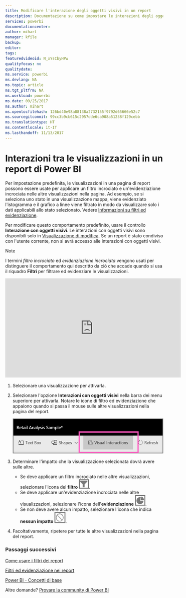```yaml
---
title: Modificare l'interazione degli oggetti visivi in un report
description: Documentazione su come impostare le interazioni degli oggetti visivi in un report di Microsoft Power BI.
services: powerbi
documentationcenter: 
author: mihart
manager: kfile
backup: 
editor: 
tags: 
featuredvideoid: N_xYsCbyHPw
qualityfocus: no
qualitydate: 
ms.service: powerbi
ms.devlang: NA
ms.topic: article
ms.tgt_pltfrm: NA
ms.workload: powerbi
ms.date: 09/25/2017
ms.author: mihart
ms.openlocfilehash: 126bd40e98a88138a2732155f9792d65666e52c7
ms.sourcegitcommit: 99cc3b9cb615c2957dde6ca908a51238f129cebb
ms.translationtype: HT
ms.contentlocale: it-IT
ms.lasthandoff: 11/13/2017
---
```

# <a name="visualization-interactions-in-a-power-bi-report"></a>Interazioni tra le visualizzazioni in un report di Power BI
Per impostazione predefinita, le visualizzazioni in una pagina di report possono essere usate per applicare un filtro incrociato e un'evidenziazione incrociata nelle altre visualizzazioni nella pagina.
Ad esempio, se si seleziona uno stato in una visualizzazione mappa, viene evidenziato l'istogramma e il grafico a linee viene filtrato in modo da visualizzare solo i dati applicabili allo stato selezionato.
Vedere [Informazioni su filtri ed evidenziazione](power-bi-reports-filters-and-highlighting.md).

Per modificare questo comportamento predefinito, usare il controllo **Interazione con oggetti visivi**. Le interazioni con oggetti visivi sono disponibili solo in [Visualizzazione di modifica](service-interact-with-a-report-in-editing-view.md). Se un report è stato condiviso con l'utente corrente, non si avrà accesso alle interazioni con oggetti visivi.

> [!NOTE]
> I termini *filtro incrociato* ed *evidenziazione incrociata* vengono usati per distinguere il comportamento qui descritto da ciò che accade quando si usa il riquadro **Filtri** per filtrare ed evidenziare le visualizzazioni.  
> 
> 

<iframe width="560" height="315" src="https://www.youtube.com/embed/N_xYsCbyHPw?list=PL1N57mwBHtN0JFoKSR0n-tBkUJHeMP2cP" frameborder="0" allowfullscreen></iframe>

1. Selezionare una visualizzazione per attivarla.  
2. Selezionare l'opzione **Interazioni con oggetti visivi** nella barra dei menu superiore per attivarla. Notare le icone di filtro ed evidenziazione che appaiono quando si passa il mouse sulle altre visualizzazioni nella pagina del report.
   
    ![](media/service-reports-visual-interactions/pbi-visual-interaction-icon.png)
3. Determinare l'impatto che la visualizzazione selezionata dovrà avere sulle altre.  
   
   * Se deve applicare un filtro incrociato nelle altre visualizzazioni, selezionare l'icona del **filtro** ![](media/service-reports-visual-interactions/pbi-filter-icon-outlined.png).
   * Se deve applicare un'evidenziazione incrociata nelle altre visualizzazioni, selezionare l'icona dell'**evidenziazione** ![](media/service-reports-visual-interactions/pbi-highlight-icon-outlined.png).
   * Se non deve avere alcun impatto, selezionare l'icona che indica **nessun impatto** ![](media/service-reports-visual-interactions/pbi-noimpact-icon-outlined.png).
4. Facoltativamente, ripetere per tutte le altre visualizzazioni nella pagina del report.

### <a name="next-steps"></a>Passaggi successivi
[Come usare i filtri dei report](power-bi-how-to-report-filter.md)

[Filtri ed evidenziazione nei report](power-bi-reports-filters-and-highlighting.md)

[Power BI - Concetti di base](service-basic-concepts.md)

Altre domande? [Provare la community di Power BI](http://community.powerbi.com/)

